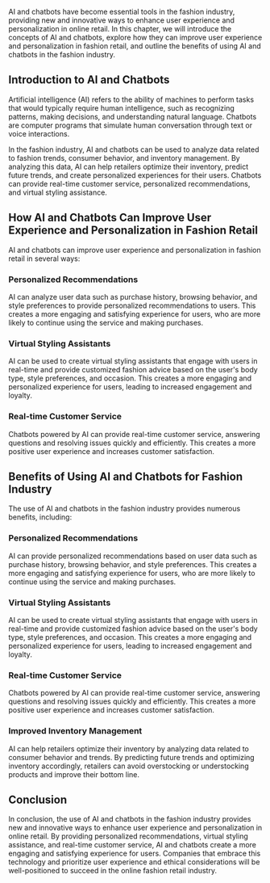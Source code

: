 
AI and chatbots have become essential tools in the fashion industry, providing new and innovative ways to enhance user experience and personalization in online retail. In this chapter, we will introduce the concepts of AI and chatbots, explore how they can improve user experience and personalization in fashion retail, and outline the benefits of using AI and chatbots in the fashion industry.

Introduction to AI and Chatbots
-------------------------------

Artificial intelligence (AI) refers to the ability of machines to perform tasks that would typically require human intelligence, such as recognizing patterns, making decisions, and understanding natural language. Chatbots are computer programs that simulate human conversation through text or voice interactions.

In the fashion industry, AI and chatbots can be used to analyze data related to fashion trends, consumer behavior, and inventory management. By analyzing this data, AI can help retailers optimize their inventory, predict future trends, and create personalized experiences for their users. Chatbots can provide real-time customer service, personalized recommendations, and virtual styling assistance.

How AI and Chatbots Can Improve User Experience and Personalization in Fashion Retail
-------------------------------------------------------------------------------------

AI and chatbots can improve user experience and personalization in fashion retail in several ways:

### Personalized Recommendations

AI can analyze user data such as purchase history, browsing behavior, and style preferences to provide personalized recommendations to users. This creates a more engaging and satisfying experience for users, who are more likely to continue using the service and making purchases.

### Virtual Styling Assistants

AI can be used to create virtual styling assistants that engage with users in real-time and provide customized fashion advice based on the user's body type, style preferences, and occasion. This creates a more engaging and personalized experience for users, leading to increased engagement and loyalty.

### Real-time Customer Service

Chatbots powered by AI can provide real-time customer service, answering questions and resolving issues quickly and efficiently. This creates a more positive user experience and increases customer satisfaction.

Benefits of Using AI and Chatbots for Fashion Industry
------------------------------------------------------

The use of AI and chatbots in the fashion industry provides numerous benefits, including:

### Personalized Recommendations

AI can provide personalized recommendations based on user data such as purchase history, browsing behavior, and style preferences. This creates a more engaging and satisfying experience for users, who are more likely to continue using the service and making purchases.

### Virtual Styling Assistants

AI can be used to create virtual styling assistants that engage with users in real-time and provide customized fashion advice based on the user's body type, style preferences, and occasion. This creates a more engaging and personalized experience for users, leading to increased engagement and loyalty.

### Real-time Customer Service

Chatbots powered by AI can provide real-time customer service, answering questions and resolving issues quickly and efficiently. This creates a more positive user experience and increases customer satisfaction.

### Improved Inventory Management

AI can help retailers optimize their inventory by analyzing data related to consumer behavior and trends. By predicting future trends and optimizing inventory accordingly, retailers can avoid overstocking or understocking products and improve their bottom line.

Conclusion
----------

In conclusion, the use of AI and chatbots in the fashion industry provides new and innovative ways to enhance user experience and personalization in online retail. By providing personalized recommendations, virtual styling assistance, and real-time customer service, AI and chatbots create a more engaging and satisfying experience for users. Companies that embrace this technology and prioritize user experience and ethical considerations will be well-positioned to succeed in the online fashion retail industry.
